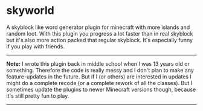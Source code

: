 # skyworld
A skyblock like word generator plugin for minecraft with more islands and random loot. With this plugin you progress a lot faster than in real skyblock but it's also more action packed that regular skyblock. It's especially funny if you play with friends.

---
**Note:** 
I wrote this plugin back in middle school when I was 13 years old or something. Therefore the code is really messy and I don't plan to make any feature-updates in the future. But if I (or others) are interested in updates I might do a complete recode (or a complete rework of all the classes). But I sometimes update the plugins to newer Minecraft versions though, because it's still pretty fun to play.

---
